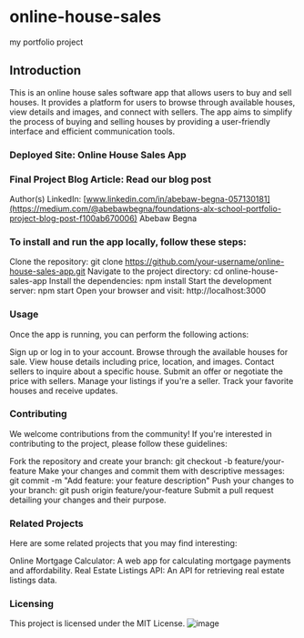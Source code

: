 # online-house-sales
my portfolio project
## Introduction
This is an online house sales software app that allows users to buy and sell houses. It provides a platform for users to browse through available houses, view details and images, and connect with sellers. The app aims to simplify the process of buying and selling houses by providing a user-friendly interface and efficient communication tools.
### Deployed Site: Online House Sales App
### Final Project Blog Article: Read our blog post
Author(s) LinkedIn: [www.linkedin.com/in/abebaw-begna-057130181](https://medium.com/@abebawbegna/foundations-alx-school-portfolio-project-blog-post-f100ab670006)
Abebaw Begna
### To install and run the app locally, follow these steps:
Clone the repository: git clone https://github.com/your-username/online-house-sales-app.git
Navigate to the project directory: cd online-house-sales-app
Install the dependencies: npm install
Start the development server: npm start
Open your browser and visit: http://localhost:3000
### Usage
Once the app is running, you can perform the following actions:

Sign up or log in to your account.
Browse through the available houses for sale.
View house details including price, location, and images.
Contact sellers to inquire about a specific house.
Submit an offer or negotiate the price with sellers.
Manage your listings if you're a seller.
Track your favorite houses and receive updates.
### Contributing
We welcome contributions from the community! If you're interested in contributing to the project, please follow these guidelines:

Fork the repository and create your branch: git checkout -b feature/your-feature
Make your changes and commit them with descriptive messages: git commit -m "Add feature: your feature description"
Push your changes to your branch: git push origin feature/your-feature
Submit a pull request detailing your changes and their purpose.
### Related Projects
Here are some related projects that you may find interesting:

Online Mortgage Calculator: A web app for calculating mortgage payments and affordability.
Real Estate Listings API: An API for retrieving real estate listings data.
### Licensing
This project is licensed under the MIT License.
![image](https://github.com/sambilokonga/online-house-sales/assets/111077805/49ba6a09-e951-4ee6-9231-b9c75618a9b9)
